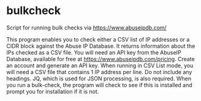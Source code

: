 # bulkcheck
Script for running bulk checks via https://www.abuseipdb.com/

This program enables you to check either a CSV list of IP addresses or a CIDR block against the Abuse IP Database. It returns information about the IPs checked as a CSV file.
You will need an API key from the AbuseIP Database, available for free at https://www.abuseipdb.com/pricing. Create an account and generate an API key. When running in CSV List mode, you will need a CSV file that contains 1 IP address per line. Do not include any headings. JQ, which is used for JSON processing, is also required. When you run a bulk-check, the program will check to see if this is installed and prompt you for installation if it is not. 
